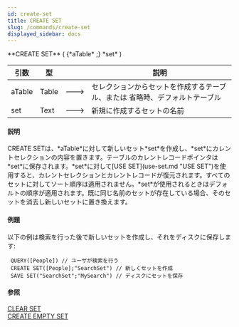 ```yaml
---
id: create-set
title: CREATE SET
slug: /commands/create-set
displayed_sidebar: docs
---
```


<!--REF #_command_.CREATE SET.Syntax-->**CREATE SET** ( {*aTable* ;} *set* )<!-- END REF-->
<!--REF #_command_.CREATE SET.Params-->
| 引数 | 型 |  | 説明 |
| --- | --- | --- | --- |
| aTable | Table | &#x1F852; | セレクションからセットを作成するテーブル、または 省略時、デフォルトテーブル |
| set | Text | &#x1F852; | 新規に作成するセットの名前 |

<!-- END REF-->

#### 説明 

<!--REF #_command_.CREATE SET.Summary-->CREATE SETは、*aTable*に対して新しいセット*set*を作成し、*set*にカレントセレクションの内容を置きます。<!-- END REF-->テーブルのカレントレコードポインタは*set*に保存されます。*set*に対して[USE SET](use-set.md "USE SET")を使用すると、カレントセレクションとカレントレコードが復元されます。すべてのセットに対してソート順序は適用されません。*set*が使用されるときはデフォルトの順序が適用されます。既に同じ名前のセットが存在している場合、そのセットを消去し新しいセットに置き換えます。

#### 例題 

以下の例は検索を行った後で新しいセットを作成し、それをディスクに保存します:

```4d
 QUERY([People]) // ユーザが検索を行う
 CREATE SET([People];"SearchSet") // 新しくセットを作成
 SAVE SET("SearchSet";"MySearch") // ディスクにセットを保存
```

#### 参照 

[CLEAR SET](clear-set.md)  
[CREATE EMPTY SET](create-empty-set.md)  